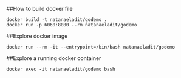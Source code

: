 ##How to build docker file
```
docker build -t natanaeladit/godemo .
docker run -p 6060:8080 --rm natanaeladit/godemo
```

##Explore docker image
```
docker run --rm -it --entrypoint=/bin/bash natanaeladit/godemo
```

##Explore a running docker container
```
docker exec -it natanaeladit/godemo bash
```